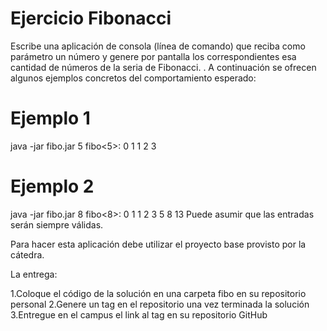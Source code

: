 Ejercicio Fibonacci
===================

Escribe una aplicación de consola (línea de comando) que reciba como parámetro un número y genere por pantalla los correspondientes esa cantidad de números de la seria de Fibonacci. . A continuación se ofrecen algunos ejemplos concretos del comportamiento esperado:

# Ejemplo 1
java -jar fibo.jar 5
fibo<5>: 0 1 1 2 3

# Ejemplo 2
java -jar fibo.jar 8
fibo<8>: 0 1 1 2 3 5 8 13
Puede asumir que las entradas serán siempre válidas.

Para hacer esta aplicación debe utilizar el proyecto base provisto por la cátedra.

La entrega:

1.Coloque el código de la solución en una carpeta fibo en su repositorio personal
2.Genere un tag en el repositorio una vez terminada la solución
3.Entregue en el campus el link al tag en su repositorio GitHub

